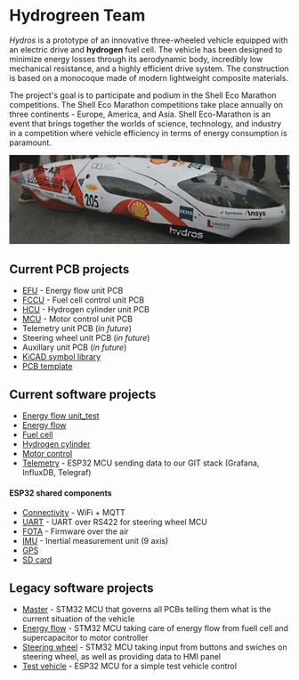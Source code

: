 # Hydrogreen Team
*Hydros* is a prototype of an innovative three-wheeled vehicle equipped with an electric drive and **hydrogen** fuel cell. The vehicle has been designed to minimize energy losses through its aerodynamic body, incredibly low mechanical resistance, and a highly efficient drive system. The construction is based on a monocoque made of modern lightweight composite materials.

The project's goal is to participate and podium in the Shell Eco Marathon competitions. The Shell Eco Marathon competitions take place annually on three continents - Europe, America, and Asia. Shell Eco-Marathon is an event that brings together the worlds of science, technology, and industry in a competition where vehicle efficiency in terms of energy consumption is paramount.

<div style="text-align:center">    
    <img src="/images/2023-10-15_16-55.png" />
</div>

## Current PCB projects
- [EFU](https://github.com/HydrogreenPollub/energy-flow-pcb) - Energy flow unit PCB
- [FCCU](https://github.com/HydrogreenPollub/fuel-cell-pcb) - Fuel cell control unit PCB
- [HCU](https://github.com/HydrogreenPollub/hydrogen-cylinder-pcb) - Hydrogen cylinder unit PCB
- [MCU](https://github.com/HydrogreenPollub/motor-driver-pcb) - Motor control unit PCB
- Telemetry unit PCB (*in future*)
- Steering wheel unit PCB (*in future*)
- Auxillary unit PCB (*in future*)
- [KiCAD symbol library](https://github.com/HydrogreenPollub/symbol-library-kicad)
- [PCB template](https://github.com/HydrogreenPollub/template-pcb)

## Current software projects
- [Energy flow unit_test](https://github.com/HydrogreenPollub/EFU_test_code)
- [Energy flow](https://github.com/HydrogreenPollub/energy-flow-esp32)
- [Fuel cell](https://github.com/HydrogreenPollub/fuel-cell-esp32)
- [Hydrogen cylinder](https://github.com/HydrogreenPollub/hydrogen-cylinder-esp32)
- [Motor control](https://github.com/HydrogreenPollub/motor-control-esp32)
- [Telemetry](https://github.com/HydrogreenPollub/telemetry-esp32) - ESP32 MCU sending data to our GIT stack (Grafana, InfluxDB, Telegraf)

#### ESP32 shared components
- [Connectivity](https://github.com/HydrogreenPollub/connectivity-component-esp32) - WiFi + MQTT
- [UART](https://github.com/HydrogreenPollub/uart-component-esp32) - UART over RS422 for steering wheel MCU
- [FOTA](https://github.com/HydrogreenPollub/ota-component-esp32) - Firmware over the air
- [IMU](https://github.com/HydrogreenPollub/connectivity-component-esp32) - Inertial measurement unit (9 axis)
- [GPS](https://github.com/HydrogreenPollub/gps-component-esp32)
- [SD card](https://github.com/HydrogreenPollub/sdcard-component-esp32)


## Legacy software projects
- [Master](https://github.com/HydrogreenPollub/master-controller-stm32) - STM32 MCU that governs all PCBs telling them what is the current situation of the vehicle
- [Energy flow](https://github.com/HydrogreenPollub/energy-flow-stm32) - STM32 MCU taking care of energy flow from fuell cell and supercapacitor to motor controller
- [Steering wheel](https://github.com/HydrogreenPollub/steering-wheel-stm32) - STM32 MCU taking input from buttons and swiches on steering wheel, as well as providing data to HMI panel
- [Test vehicle](https://github.com/HydrogreenPollub/test-vehicle-esp32) - ESP32 MCU for a simple test vehicle control
